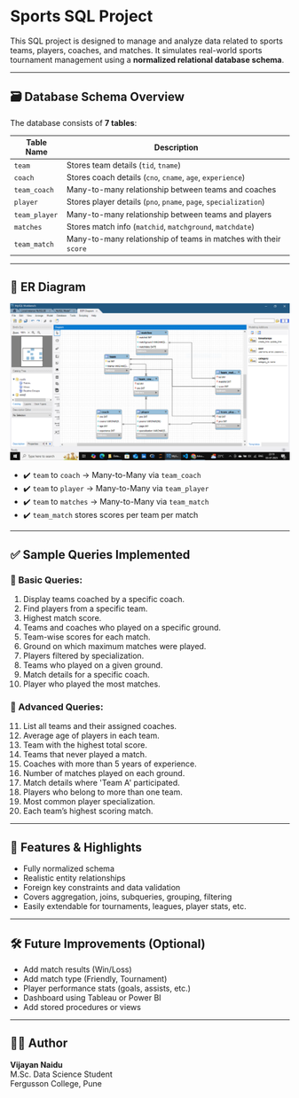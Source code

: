 # Sports SQL Project

This SQL project is designed to manage and analyze data related to sports teams, players, coaches, and matches. It simulates real-world sports tournament management using a **normalized relational database schema**.

---

## 🗃️ Database Schema Overview

The database consists of **7 tables**:

| Table Name     | Description |
|----------------|-------------|
| `team`         | Stores team details (`tid`, `tname`) |
| `coach`        | Stores coach details (`cno`, `cname`, `age`, `experience`) |
| `team_coach`   | Many-to-many relationship between teams and coaches |
| `player`       | Stores player details (`pno`, `pname`, `page`, `specialization`) |
| `team_player`  | Many-to-many relationship between teams and players |
| `matches`      | Stores match info (`matchid`, `matchground`, `matchdate`) |
| `team_match`   | Many-to-many relationship of teams in matches with their `score` |

---

## 🧠 ER Diagram

<img src="er of sports.PNG" alt="ER Diagram" width="600"/>

- ✔️ `team` to `coach` → Many-to-Many via `team_coach`
- ✔️ `team` to `player` → Many-to-Many via `team_player`
- ✔️ `team` to `matches` → Many-to-Many via `team_match`
- ✔️ `team_match` stores scores per team per match

---

## ✅ Sample Queries Implemented

### 🔹 Basic Queries:
1. Display teams coached by a specific coach.
2. Find players from a specific team.
3. Highest match score.
4. Teams and coaches who played on a specific ground.
5. Team-wise scores for each match.
6. Ground on which maximum matches were played.
7. Players filtered by specialization.
8. Teams who played on a given ground.
9. Match details for a specific coach.
10. Player who played the most matches.

### 🔹 Advanced Queries:
11. List all teams and their assigned coaches.
12. Average age of players in each team.
13. Team with the highest total score.
14. Teams that never played a match.
15. Coaches with more than 5 years of experience.
16. Number of matches played on each ground.
17. Match details where 'Team A' participated.
18. Players who belong to more than one team.
19. Most common player specialization.
20. Each team’s highest scoring match.

---

## 🚀 Features & Highlights

- Fully normalized schema
- Realistic entity relationships
- Foreign key constraints and data validation
- Covers aggregation, joins, subqueries, grouping, filtering
- Easily extendable for tournaments, leagues, player stats, etc.

---

## 🛠️ Future Improvements (Optional)

- Add match results (Win/Loss)
- Add match type (Friendly, Tournament)
- Player performance stats (goals, assists, etc.)
- Dashboard using Tableau or Power BI
- Add stored procedures or views

---

## 👩‍💻 Author

**Vijayan Naidu**  
M.Sc. Data Science Student  
Fergusson College, Pune  
